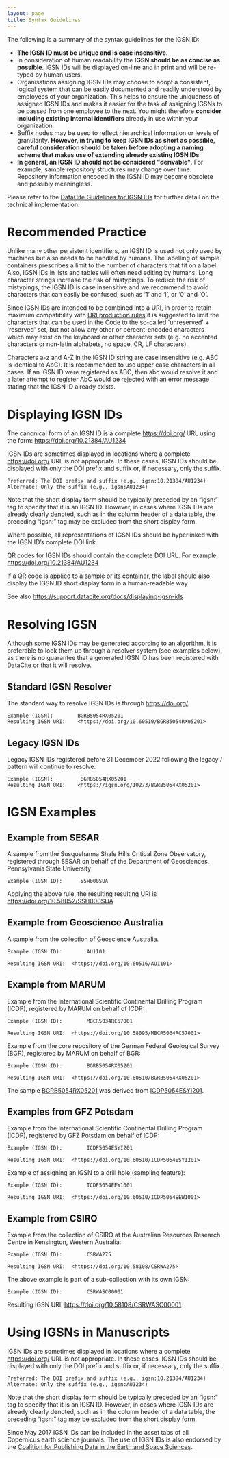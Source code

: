 ```yaml
---
layout: page
title: Syntax Guidelines
---
```


The following is a summary of the syntax guidelines for the IGSN ID:

  - **The IGSN ID must be unique and is case insensitive**.
  - In consideration of human readability the **IGSN should be as concise as possible**. IGSN IDs will be displayed on-line and in print and will be re-typed by human users.
  - Organisations assigning IGSN IDs may choose to adopt a consistent, logical system that can be easily documented and readily understood by employees of your organization. This helps to ensure the uniqueness of assigned IGSN IDs and makes it easier for the task of assigning IGSNs to be passed from one employee to the next. You might therefore **consider including existing internal identifiers** already in use within your organization.
  - Suffix nodes may be used to reflect hierarchical information or levels of granularity.  **However, in trying to keep IGSN IDs as short as possible, careful consideration should be taken before adopting a naming scheme that makes use of extending already existing IGSN IDs**.
  - **In general, an IGSN ID should not be considered "derivable"**. For example, sample repository structures may change over time. Repository information encoded in the IGSN ID may become obsolete and possibly meaningless. 

Please refer to the [DataCite Guidelines for IGSN IDs](https://support.datacite.org/docs/igsn-id-registration-guide) for further detail on the technical implementation.

# Recommended Practice #

Unlike many other persistent identifiers, an IGSN ID is used not only used by machines but also needs to be handled by humans. The labelling of sample containers prescribes a limit to the number of characters that fit on a label. Also, IGSN IDs in lists and tables will often need editing by humans. Long character strings increase the risk of mistypings. To reduce the risk of mistypings, the IGSN ID is case insensitive and we recommend to avoid characters that can easily be confused, such as ‘1’ and ‘I’, or  ‘0’ and ‘O’.

Since IGSN IDs are intended to be combined into a URI, in order to retain maximum compatibility with [URI production rules](http://tools.ietf.org/html/rfc3986) it is suggested to limit the characters that can be used in the Code to the so-called 'unreserved' + 'reserved' set, but not allow any other or percent-encoded characters which may exist on the keyboard or other character sets (e.g. no accented characters or non-latin alphabets, no space, CR, LF characters). 

Characters a-z and A-Z in the IGSN ID string are case insensitive (e.g. ABC is identical to AbC). It is recommended to use upper case characters in all cases. If an IGSN ID were registered as ABC, then abc would resolve it and a later attempt to register AbC would be rejected with an error message stating that the IGSN ID already exists.

# Displaying IGSN IDs #

The canonical form of an IGSN ID is a complete https://doi.org/ URL using the form: <https://doi.org/10.21384/AU1234>

IGSN IDs are sometimes displayed in locations where a complete https://doi.org/ URL is not appropriate. In these cases, IGSN IDs should be displayed with only the DOI prefix and suffix or, if necessary, only the suffix.

    Preferred: The DOI prefix and suffix (e.g., igsn:10.21384/AU1234)
    Alternate: Only the suffix (e.g., igsn:AU1234)

Note that the short display form should be typically preceded by an “igsn:” tag to specify that it is an IGSN ID. However, in cases where IGSN IDs are already clearly denoted, such as in the column header of a data table, the preceding “igsn:” tag may be excluded from the short display form. 

Where possible, all representations of IGSN IDs should be hyperlinked with the IGSN ID’s complete DOI link.

QR codes for IGSN IDs should contain the complete DOI URL. For example, <https://doi.org/10.21384/AU1234>

If a QR code is applied to a sample or its container, the label should also display the IGSN ID short display form in a human-readable way.

See also <https://support.datacite.org/docs/displaying-igsn-ids>

# Resolving IGSN #

Although some IGSN IDs may be generated according to an algorithm, it is preferable to look them up through a resolver system (see examples below), as there is no guarantee that a generated IGSN ID has been registered with DataCite or that it will resolve.

## Standard IGSN Resolver ##

The standard way to resolve IGSN IDs is through https://doi.org/

    Example (IGSN):        BGRB5054RX05201
	Resulting IGSN URI:    <https://doi.org/10.60510/BGRB5054RX05201>
	
## Legacy IGSN IDs ##

Legacy IGSN IDs registered before 31 December 2022 following the legacy <IGSN prefix>/<igsn> pattern will continue to resolve.

	Example (IGSN):        	BGRB5054RX05201
	Resulting IGSN URI:    <https://igsn.org/10273/BGRB5054RX05201>

# IGSN Examples #

## Example from SESAR ##

A sample from the Susquehanna Shale Hills Critical Zone Observatory, registered through SESAR on behalf of the Department of Geosciences, Pennsylvania State University
	
    Example (IGSN ID):      SSH000SUA

Applying the above rule, the resulting resulting URI is <https://doi.org/10.58052/SSH000SUA>
	
## Example from Geoscience Australia ##

A sample from the collection of Geoscience Australia.

    Example (IGSN ID):        AU1101

	Resulting IGSN URI:  <https://doi.org/10.60516/AU1101>

## Example from MARUM ##

Example from the International Scientific Continental Drilling Program (ICDP), registered by MARUM on behalf of ICDP:

    Example (IGSN ID):        MBCR5034RC57001
	
	Resulting IGSN URI:  <https://doi.org/10.58095/MBCR5034RC57001>

Example from the core repository of the German Federal Geological Survey (BGR), registered by MARUM on behalf of BGR:

    Example (IGSN ID):        BGRB5054RX05201

	Resulting IGSN URI:  <https://doi.org/10.60510/BGRB5054RX05201>
	
The sample [BGRB5054RX05201](https://doi.org/10.60510/BGRB5054RX05201) was derived from [ICDP5054ESYI201](https://doi.org/10.60510/ICDP5054ESYI201).

## Examples from GFZ Potsdam ##

Example from the International Scientific Continental Drilling Program (ICDP), registered by GFZ Potsdam on behalf of ICDP:

	Example (IGSN ID):        ICDP5054ESYI201

	Resulting IGSN URI:  <https://doi.org/10.60510/ICDP5054ESYI201>

Example of assigning an IGSN to a drill hole (sampling feature):

    Example (IGSN ID):        ICDP5054EEW1001

	Resulting IGSN URI:  <https://doi.org/10.60510/ICDP5054EEW1001>

## Example from CSIRO ##

Example from the collection of CSIRO at the Australian Resources Research Centre in Kensington, Western Australia:

    Example (IGSN ID):        CSRWA275
	
	Resulting IGSN URI:  <https://doi.org/10.58108/CSRWA275>

The above example is part of a sub-collection with its own IGSN:

    Example (IGSN ID):        CSRWASC00001
	
Resulting IGSN URI:   <https://doi.org/10.58108/CSRWASC00001>
	
	
	
# Using IGSNs in Manuscripts #

IGSN IDs are sometimes displayed in locations where a complete https://doi.org/ URL is not appropriate. In these cases, IGSN IDs should be displayed with only the DOI prefix and suffix or, if necessary, only the suffix.

    Preferred: The DOI prefix and suffix (e.g., igsn:10.21384/AU1234)
    Alternate: Only the suffix (e.g., igsn:AU1234)

Note that the short display form should be typically preceded by an “igsn:” tag to specify that it is an IGSN ID. However, in cases where IGSN IDs are already clearly denoted, such as in the column header of a data table, the preceding “igsn:” tag may be excluded from the short display form. 

Since May 2017 IGSN IDs can be included in the asset tabs of all Copernicus earth science journals. The use of IGSN IDs is also endorsed by the [Coalition for Publishing Data in the Earth and Space Sciences](http://www.copdess.org/).
